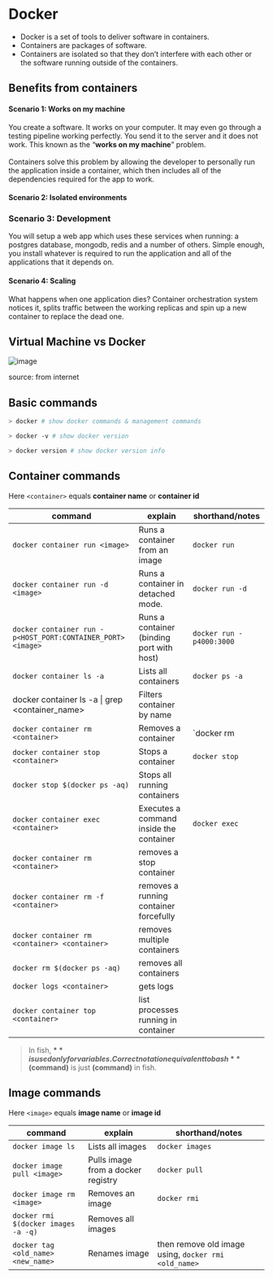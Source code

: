 # Docker

- Docker is a set of tools to deliver software in containers.
- Containers are packages of software.
- Containers are isolated so that they don’t interfere with each other or the software running outside of the containers.

## Benefits from containers

#### Scenario 1: Works on my machine

You create a software. It works on your computer. It may even go through a testing pipeline working perfectly. You send it to the server and it does not work. This known as the “__works on my machine__” problem.\
\
Containers solve this problem by allowing the developer to personally run the application inside a container, which then includes all of the dependencies required for the app to work.

#### Scenario 2: Isolated environments

### Scenario 3: Development

You will setup a web app which uses these services when running: a postgres database, mongodb, redis and a number of others. Simple enough, you install whatever is required to run the application and all of the applications that it depends on.

#### Scenario 4: Scaling

What happens when one application dies? Container orchestration system notices it, splits traffic between the working replicas and spin up a new container to replace the dead one.

## Virtual Machine vs Docker

![image](https://user-images.githubusercontent.com/11992095/125337394-c40d9980-e370-11eb-8bca-29546750357e.png)

source: from internet

## Basic commands

```sh
> docker # show docker commands & management commands

> docker -v # show docker version

> docker version # show docker version info
```

## Container commands

Here `<container>` equals __container name__ or __container id__

| command                                                     | explain                                   | shorthand/notes          |
| ----------------------------------------------------------- | ----------------------------------------- | ------------------------ |
| `docker container run <image>`                              | Runs a container from an image            | `docker run`             |
| `docker container run -d <image>`                           | Runs a container in detached mode.        | `docker run -d`          |
| `docker container run -p<HOST_PORT:CONTAINER_PORT> <image>` | Runs a container (binding port with host) | `docker run -p4000:3000` |
| `docker container ls -a`                                    | Lists all containers                      | `docker ps -a`           |
| docker container ls -a &#124; grep <container_name>         | Filters container by name                 |                          |
| `docker container rm <container>`                           | Removes a container                       | `docker rm               |
| `docker container stop <container>`                         | Stops a container                         | `docker stop`            |
| `docker stop $(docker ps -aq)`                              | Stops all running containers              |                          |
| `docker container exec <container>`                         | Executes a command inside the container   | `docker exec`            |
| `docker container rm <container>`                           | removes a stop container                  |                          |
| `docker container rm -f <container>`                        | removes a running container forcefully    |                          |
| `docker container rm <container> <container>`               | removes multiple containers               |                          |
| `docker rm $(docker ps -aq)`                                | removes all containers                    |                          |
| `docker logs <container>`                                   | gets logs                                 |                          |
| `docker container top <container>`                          | list processes running in container       |                          |


> In fish, **$** is used only for variables. Correct notation equivalent to bash **$(command)** is just **(command)** in fish.

## Image commands

Here `<image>` equals **image name** or **image id**

| command                             | explain                            | shorthand/notes                                      |
| ----------------------------------- | ---------------------------------- | ---------------------------------------------------- |
| `docker image ls`                   | Lists all images                   | `docker images`                                      |
| `docker image pull <image>`         | Pulls image from a docker registry | `docker pull`                                        |
| `docker image rm <image>`           | Removes an image                   | `docker rmi`                                         |
| `docker rmi $(docker images -a -q)` | Removes all images                 |                                                      |
| `docker tag <old_name> <new_name>`  | Renames image                      | then remove old image using, `docker rmi <old_name>` |
